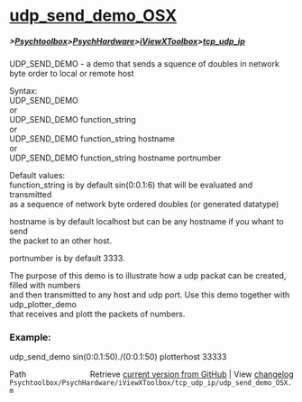 # [udp_send_demo_OSX](udp_send_demo_OSX)
##### >[Psychtoolbox](Psychtoolbox)>[PsychHardware](PsychHardware)>[iViewXToolbox](iViewXToolbox)>[tcp_udp_ip](tcp_udp_ip)

UDP\_SEND\_DEMO - a demo that sends a squence of doubles in network byte order to local or remote host  
  
Syntax:  
  UDP\_SEND\_DEMO  
or  
  UDP\_SEND\_DEMO function\_string  
or  
  UDP\_SEND\_DEMO function\_string hostname  
or  
  UDP\_SEND\_DEMO function\_string hostname portnumber  
  
Default values:  
   function\_string  is by default sin(0:0.1:6) that will be evaluated and transmitted  
                    as a sequence of network byte ordered doubles (or generated datatype)  
  
   hostname         is by default localhost but can be any hostname if you whant to send  
                    the packet to an other host.  
  
   portnumber       is by default 3333.  
  
  
The purpose of this demo is to illustrate how a udp packat can be created, filled with numbers  
and then transmitted to any host and udp port. Use this demo together with udp\_plotter\_demo  
that receives and plott the packets of numbers.  
  
### Example:  
  
udp\_send\_demo sin(0:0.1:50)./(0:0.1:50) plotterhost 33333  
  




<div class="code_header" style="text-align:right;">
  <span style="float:left;">Path&nbsp;&nbsp;</span> <span class="counter">Retrieve <a href=
  "https://raw.github.com/Psychtoolbox-3/Psychtoolbox-3/beta/Psychtoolbox/PsychHardware/iViewXToolbox/tcp_udp_ip/udp_send_demo_OSX.m">current version from GitHub</a> | View <a href=
  "https://github.com/Psychtoolbox-3/Psychtoolbox-3/commits/beta/Psychtoolbox/PsychHardware/iViewXToolbox/tcp_udp_ip/udp_send_demo_OSX.m">changelog</a></span>
</div>
<div class="code">
  <code>Psychtoolbox/PsychHardware/iViewXToolbox/tcp_udp_ip/udp_send_demo_OSX.m</code>
</div>

